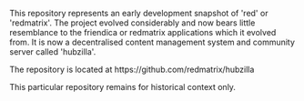<p>
This repository represents an early development snapshot of 'red' or 'redmatrix'. The project evolved considerably and now bears little resemblance to the friendica or redmatrix applications which it evolved from. It is now a decentralised content management system and community server called 'hubzilla'.
</p>
The repository is located at https://github.com/redmatrix/hubzilla 

This particular repository remains for historical context only. 
